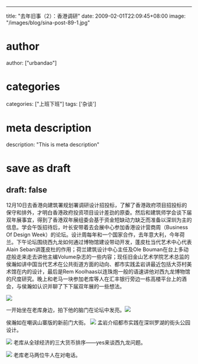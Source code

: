 
---
title: "去年旧事（2）：香港调研"
date: 2009-02-01T22:09:45+08:00
image: "/images/blog/sina-post-89-1.jpg"
# author
author: ["urbandao"]
# categories
categories: ["上班下班"]
tags: ['杂谈']
# meta description
description: "This is meta description"
# save as draft
draft: false
---

12月10日去香港向建筑署规划署调研设计招投标，了解了香港政府项目招投标的保守和排外，才明白香港政府投资项目设计差劲的原委。然后和建筑师学会谈下届双年展事宜，得到了香港双年展组委会基于资金短缺动力缺乏而准备以深圳为主的信息。学会午饭招待后，叶长安带着去会展中心参加香港设计营商周（Business Of Design Week）的论坛。设计周每年和一个国家合作，去年意大利，今年荷兰。下午论坛围绕西九龙如何通过博物馆建设带动开发，蓬皮杜当代艺术中心代表Alain Seban讲蓬皮杜的作用；荷兰建筑设计中心主任及Ole Bouman在台上多动症般走来走去讲他主编Volume杂志的一些内容；现任旧金山艺术学院艺术总监的侯瀚如讲中国当代艺术在公共街道方面的动向、都市实践孟岩讲最近包括大芬村美术馆在内的设计，最后是Rem Koolhaas以连珠炮一般的语速讲他对西九龙博物馆的尺度研究。晚上和老马一块参加老库等人在汇丰银行旁边一栋高楼平台上的酒会，与侯瀚如认识并聊了下下届双年展的一些想法。

![](/images/blog/sina-post-89-1.jpg)

一开始坐在老库身边，拍下他的脑门在论坛中发亮。![](/images/blog/sina-post-89-2.jpg)

侯瀚如在嘲讽山寨版的新前门大街。
![](/images/blog/sina-post-89-3.jpg)
孟岩介绍都市实践在深圳罗湖的街头公园设计。

![](/images/blog/sina-post-89-4.jpg)
老库从全球经济的三大货币排序——yes来谈西九龙问题。

![](/images/blog/sina-post-89-5.jpg)
老库老马两位牛人在对电话。
